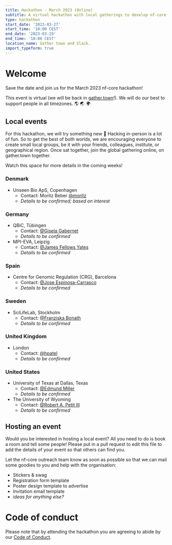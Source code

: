 ```yaml
---
title: Hackathon - March 2023 (Online)
subtitle: A virtual hackathon with local gatherings to develop nf-core together
type: hackathon
start_date: '2023-03-27'
start_time: '10:00 CEST'
end_date: '2023-03-29'
end_time: '18:00 CEST'
location_name: Gather town and Slack.
import_typeform: true
---
```


# Welcome

Save the date and join us for the March 2023 nf-core hackathon!

This event is virtual (we will be back in [gather.town](https://gather.town/)!).
We will do our best to support people in all timezones. :earth_americas: :earth_asia: :earth_africa:

## Local events

For this hackathon, we will try something new 🚀
Hacking in-person is a lot of fun. So to get the best of both worlds, we are encouraging everyone to create small local groups, be it with your friends, colleagues, institute, or geographical region.
Once sat together, join the global gathering online, on gather.town together.

Watch this space for more details in the coming weeks!

### Denmark

- Unseen Bio ApS, Copenhagen
  - Contact: Moritz Beber [<i class="fab fa-slack"></i> @moritz](https://nfcore.slack.com/team/U015PB15C5U)
  - _Details to be confirmed; based on interest_

### Germany

- QBiC, Tübingen
  - Contact: [<i class="fab fa-slack"></i> @Gisela Gabernet](https://nfcore.slack.com/team/UG3J99VUK)
  - _Details to be confirmed_
- MPI-EVA, Leipzig
  - Contact: [<i class="fab fa-slack"></i> @James Fellows Yates](https://nfcore.slack.com/team/UEM37TBAR)
  - _Details to be confirmed_

### Spain

- Centre for Genomic Regulation (CRG), Barcelona
  - Contact: [<i class="fab fa-slack"></i> @Jose Espinosa-Carrasco](https://nfcore.slack.com/team/UT94DM516)
  - _Details to be confirmed_

### Sweden

- SciLifeLab, Stockholm
  - Contact: [<i class="fab fa-slack"></i> @Franziska Bonath](https://nfcore.slack.com/team/UGP9YUCKD)
  - _Details to be confirmed_

### United Kingdom

- London
  - Contact: [<i class="fab fa-slack"></i> @hpatel](https://nfcore.slack.com/team/UEB97FBN3)
  - _Details to be confirmed_

### United States

- University of Texas at Dallas, Texas
  - Contact: [<i class="fab fa-slack"></i> @Edmund Miller](https://nfcore.slack.com/team/UV41DBFAT)
  - _Details to be confirmed_
- The University of Wyoming
  - Contact: [<i class="fab fa-slack"></i> @Robert A. Petit III](https://nfcore.slack.com/team/U01PGBF4P0R)
  - _Details to be confirmed_

## Hosting an event

Would you be interested in hosting a local event? All you need to do is book a room and tell some people!
Please put in a pull request to edit this file to add the details of your event so that others can find you.

Let the nf-core outreach team know as soon as possible so that we can mail some goodies to you and help with the organisation:

- Stickers & swag
- Registration form template
- Poster design template to advertise
- Invitation email template
- _ideas for anything else?_

<!--

# Registration

Registration is now OPEN! Please sign up [here](https://scilifelab.typeform.com/march-2022) or in the widget below.

> ~~Registration deadline for swag (🕺) is  Feburary 20th~~, the swag deadline has now passed. However the registration form for attending remains open until the event itself.

<div data-tf-widget="lZIzguMP" style="width:100%;height:700px;color:#FFFFFF;"></div>

Please check back here for more details about the event and keep an eye out on twitter and on Slack,
but in the mean time - book the dates in your calendar!

-->

# Code of conduct

Please note that by attending the hackathon you are agreeing to abide by our [Code of Conduct](https://nf-co.re/code_of_conduct).
